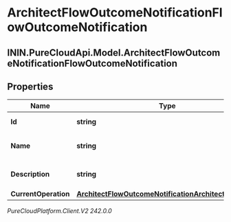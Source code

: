 # ArchitectFlowOutcomeNotificationFlowOutcomeNotification

## ININ.PureCloudApi.Model.ArchitectFlowOutcomeNotificationFlowOutcomeNotification

## Properties

|Name | Type | Description | Notes|
|------------ | ------------- | ------------- | -------------|
| **Id** | **string** | The flow outcome ID | [optional] |
| **Name** | **string** | The flow outcome name | [optional] |
| **Description** | **string** | The flow outcome description | [optional] |
| **CurrentOperation** | [**ArchitectFlowOutcomeNotificationArchitectOperation**](ArchitectFlowOutcomeNotificationArchitectOperation) |  | [optional] |



_PureCloudPlatform.Client.V2 242.0.0_
